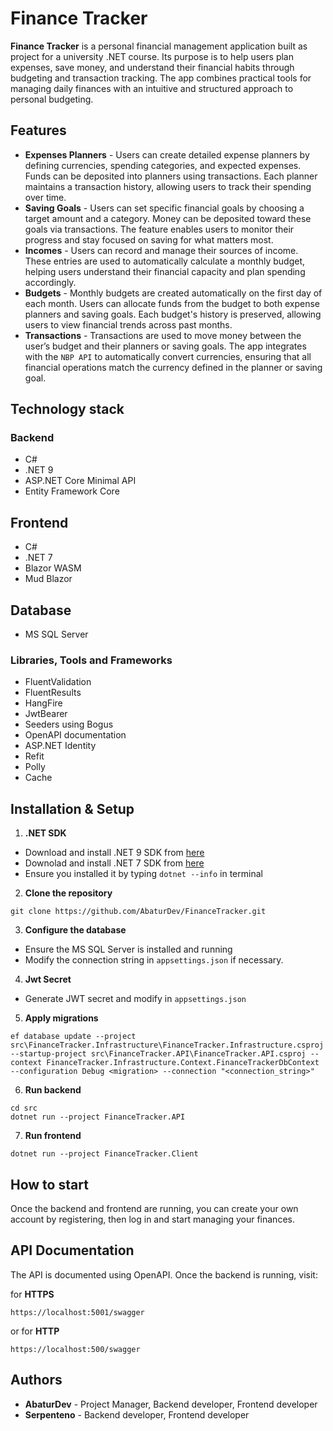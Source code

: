 # Finance Tracker
**Finance Tracker** is a personal financial management application built as project for a university .NET course. Its purpose is to help users plan expenses, save money, and understand their financial habits through budgeting and transaction tracking. The app combines practical tools for managing daily finances with an intuitive and structured approach to personal budgeting.

## Features
- **Expenses Planners** - Users can create detailed expense planners by defining currencies, spending categories, and expected expenses. Funds can be deposited into planners using transactions. Each planner maintains a transaction history, allowing users to track their spending over time.
- **Saving Goals** - Users can set specific financial goals by choosing a target amount and a category. Money can be deposited toward these goals via transactions. The feature enables users to monitor their progress and stay focused on saving for what matters most.
- **Incomes** - Users can record and manage their sources of income. These entries are used to automatically calculate a monthly budget, helping users understand their financial capacity and plan spending accordingly.
- **Budgets** - Monthly budgets are created automatically on the first day of each month. Users can allocate funds from the budget to both expense planners and saving goals. Each budget's history is preserved, allowing users to view financial trends across past months.
- **Transactions** - Transactions are used to move money between the user’s budget and their planners or saving goals. The app integrates with the `NBP API` to automatically convert currencies, ensuring that all financial operations match the currency defined in the planner or saving goal.

## Technology stack
### Backend
- C#
- .NET 9
- ASP.NET Core Minimal API
- Entity Framework Core

## Frontend
- C#
- .NET 7
- Blazor WASM
- Mud Blazor

## Database
- MS SQL Server

### Libraries, Tools and Frameworks
- FluentValidation
- FluentResults
- HangFire
- JwtBearer
- Seeders using Bogus
- OpenAPI documentation
- ASP.NET Identity
- Refit
- Polly
- Cache

## Installation & Setup
1. **.NET SDK**
* Download and install .NET 9 SDK  from [here](https://dotnet.microsoft.com/en-us/download/dotnet/9.0)
* Downolad and install .NET 7 SDK from [here](https://dotnet.microsoft.com/en-us/download/dotnet/7.0)
* Ensure you installed it by typing `dotnet --info` in terminal
2. **Clone the repository**
```
git clone https://github.com/AbaturDev/FinanceTracker.git
```
3. **Configure the database**
* Ensure the MS SQL Server is installed and running
* Modify the connection string in `appsettings.json` if necessary.
4. **Jwt Secret**
* Generate JWT secret and modify in `appsettings.json`
5. **Apply migrations**
```
ef database update --project src\FinanceTracker.Infrastructure\FinanceTracker.Infrastructure.csproj --startup-project src\FinanceTracker.API\FinanceTracker.API.csproj --context FinanceTracker.Infrastructure.Context.FinanceTrackerDbContext --configuration Debug <migration> --connection "<connection_string>"
```
6. **Run backend**
```
cd src
dotnet run --project FinanceTracker.API
```
7. **Run frontend**
```
dotnet run --project FinanceTracker.Client
```

## How to start
Once the backend and frontend are running, you can create your own account by registering, then log in and start managing your finances.

## API Documentation
The API is documented using OpenAPI.
Once the backend is running, visit:

for **HTTPS**
```{bash}
https://localhost:5001/swagger
```
or for **HTTP**
```{bash}
https://localhost:500/swagger
```

## Authors
* **AbaturDev** - Project Manager, Backend developer, Frontend developer
* **Serpenteno** - Backend developer, Frontend developer
